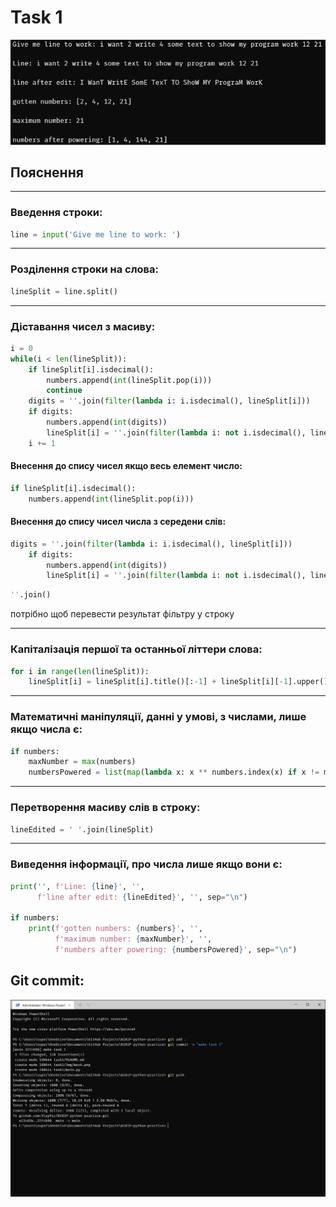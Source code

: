 # Task 1
![work](img/work.png)

## Пояснення
___
### Введення строки:
```py
line = input('Give me line to work: ')
```
___
### Розділення строки на слова:
```py
lineSplit = line.split()
```
___
### Діставання чисел з масиву:
```py
i = 0
while(i < len(lineSplit)):
    if lineSplit[i].isdecimal():
        numbers.append(int(lineSplit.pop(i)))
        continue
    digits = ''.join(filter(lambda i: i.isdecimal(), lineSplit[i]))
    if digits:
        numbers.append(int(digits))
        lineSplit[i] = ''.join(filter(lambda i: not i.isdecimal(), lineSplit[i]))
    i += 1
```

#### Внесення до спису чисел якщо весь елемент число:
```py
if lineSplit[i].isdecimal():
    numbers.append(int(lineSplit.pop(i)))
```

#### Внесення до спису чисел числа з середени слів:
```py
digits = ''.join(filter(lambda i: i.isdecimal(), lineSplit[i]))
    if digits:
        numbers.append(int(digits))
        lineSplit[i] = ''.join(filter(lambda i: not i.isdecimal(), lineSplit[i]))
```
```py
''.join()
```
потрібно щоб перевести результат фільтру у строку
___
### Капіталізація першої та останньої літтери слова:
```py
for i in range(len(lineSplit)):
    lineSplit[i] = lineSplit[i].title()[:-1] + lineSplit[i][-1].upper()
```
___
### Математичні маніпуляції, данні у умові, з числами, лише якщо числа є:
```py
if numbers:
    maxNumber = max(numbers)
    numbersPowered = list(map(lambda x: x ** numbers.index(x) if x != maxNumber else x, numbers))
```
___
### Перетворення масиву слів в строку:
```py
lineEdited = ' '.join(lineSplit)
```
___
### Виведення інформації, про числа лише якщо вони є:
```py
print('', f'Line: {line}', '',
      f'line after edit: {lineEdited}', '', sep="\n")

if numbers:
    print(f'gotten numbers: {numbers}', '',
          f'maximum number: {maxNumber}', '',
          f'numbers after powering: {numbersPowered}', sep="\n")
```

## Git commit:
![git commit](img/git-commit-in-console.png)